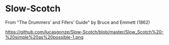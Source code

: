 # Slow-Scotch

From "The Drummers’ and Fifers’ Guide" by Bruce and Emmett (1862)

https://github.com/lucasgonze/Slow-Scotch/blob/master/Slow_Scotch%20-%20simple%20as%20possible-1.png

